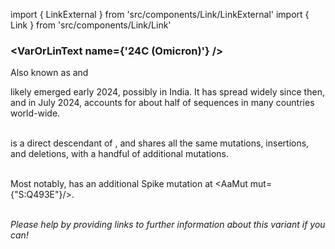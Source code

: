 import { LinkExternal } from 'src/components/Link/LinkExternal'
import { Link } from 'src/components/Link/Link'




<MdxContent filepath="clusters/VoCHeader.md" />

### <VarOrLinText name={'24C (Omicron)'} />
Also known as <VarOrLin name="24C (Omicron)" invert={true}/> and <Who name="Omicron" />

<MdxContent filepath="clusters/OmicronHeader.md" />

<VarOrLin name="24C (Omicron)"/> likely emerged early 2024, possibly in India. It has spread widely since then, and in July 2024, accounts for about half of sequences in many countries world-wide.
<br/><br/>

<VarOrLin name="24C (Omicron)" prefix=""/> is a direct descendant of <VarOrLin name="24B (Omicron)" prefix=""/>, and shares all the same mutations, insertions, and deletions, with a handful of additional mutations.
<br/>
<br/>

Most notably, <VarOrLin name="24C (Omicron)" prefix=""/> has an additional Spike mutation at <AaMut mut={"S:Q493E"}/>.
<br/>


<br/>
<i>Please help by providing links to further information about this variant if you can!</i>




